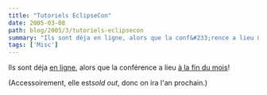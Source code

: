 ```yaml
---
title: "Tutoriels EclipseCon"
date: 2005-03-08
path: blog/2005/3/tutoriels-eclipsecon
summary: "Ils sont déja en ligne, alors que la conf&#233;rence a lieu &#224; la fin du mois."
tags: ['Misc']
---
```


Ils sont déja <a href="http://www.eclipsecon.org/tutorials.php">en ligne</a>, 
alors que la conf&#233;rence a lieu <a href="http://www.eclipsecon.org/">&#224; la fin du mois</a>!

(Accessoirement, elle est<em>sold out</em>, donc on ira l'an 
prochain.) 

